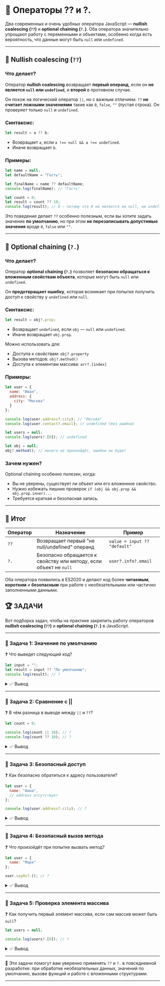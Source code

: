 # 📌 Операторы ?? и ?.

Два современных и очень удобных оператора JavaScript — **nullish coalescing (`??`)** и **optional chaining (`?.`)**. Оба оператора значительно упрощают работу с переменными и объектами, особенно когда есть вероятность, что данные могут быть `null` или `undefined`.

---

## 🔹 Nullish coalescing (`??`)

### Что делает?

Оператор **nullish coalescing** возвращает **первый операнд**, если он **не является `null` или `undefined`**, и **второй** в противном случае.

Он похож на логический оператор `||`, но с важным отличием: `??` **не считает ложными значениями** такие как `0`, `false`, `""` (пустая строка). Он проверяет только `null` и `undefined`.

### Синтаксис:

```javascript
let result = a ?? b;
```

* Возвращает `a`, если `a !== null && a !== undefined`.
* Иначе возвращает `b`.

### Примеры:

```javascript
let name = null;
let defaultName = "Гость";

let finalName = name ?? defaultName;
console.log(finalName); // "Гость"
```

```javascript
let count = 0;
let result = count ?? 10;
console.log(result); // 0 — потому что 0 не является ни null, ни undefined
```

Это поведение делает `??` особенно полезным, если вы хотите задать значение **по умолчанию**, но при этом **не перезаписывать допустимые значения** вроде `0`, `false` или `""`.

---

## 🔹 Optional chaining (`?.`)

### Что делает?

Оператор **optional chaining (`?.`)** позволяет **безопасно обращаться к вложенным свойствам объекта**, которые могут быть `null` или `undefined`.

Он **предотвращает ошибку**, которая возникает при попытке получить доступ к свойству у `undefined` или `null`.

### Синтаксис:

```javascript
let result = obj?.prop;
```

* Возвращает `undefined`, если `obj` — `null` или `undefined`.
* Иначе возвращает `obj.prop`.

Можно использовать для:

* Доступа к свойствам: `obj?.property`
* Вызова методов: `obj?.method()`
* Доступа к элементам массива: `arr?.[index]`

### Примеры:

```javascript
let user = {
  name: "Иван",
  address: {
    city: "Москва"
  }
};

console.log(user.address?.city); // "Москва"
console.log(user.contact?.email); // undefined (без ошибки)
```

```javascript
let users = null;
console.log(users?.[0]); // undefined
```

```javascript
let obj = null;
obj?.method(); // ничего не произойдёт, ошибки не будет
```

### Зачем нужен?

Optional chaining особенно полезен, когда:

* Вы не уверены, существует ли объект или его вложенное свойство.
* Нужно избежать лишних проверок `if (obj && obj.prop && obj.prop.inner)...`
* Требуется краткая и безопасная запись.

---

## 🎯 Итог

| Оператор | Назначение                                                        | Пример                       |
| -------- | ----------------------------------------------------------------- | ---------------------------- |
| `??`     | Возвращает первый "не null/undefined" операнд                     | `value = input ?? "default"` |
| `?.`     | Безопасно обращается к свойству или методу, если объект не `null` | `user?.info?.email`          |

Оба оператора появились в ES2020 и делают код более **читаемым**, **коротким** и **безопасным** при работе с необязательными или частично заполненными данными.

## 🏆 ЗАДАЧИ
Вот подборка задач, чтобы на практике закрепить работу операторов **nullish coalescing (`??`)** и **optional chaining (`?.`)** в JavaScript.

---

### 📌 Задача 1: Значение по умолчанию

❓ Что выведет следующий код?

```javascript
let input = "";
let result = input ?? "По умолчанию";
console.log(result); // ?
```

<details>
<summary>✅ Вывод</summary>

```javascript
"" — потому что `??` не считает пустую строку ложным значением. Только `null` и `undefined`.
```

</details>

---

### 📌 Задача 2: Сравнение с ||

❓ В чём разница в выводе между `||` и `??`?

```javascript
let count = 0;

console.log(count || 10); // ?
console.log(count ?? 10); // ?
```

<details>
<summary>✅ Вывод</summary>

```javascript
console.log(count || 10); // 10 — потому что 0 считается ложным значением
console.log(count ?? 10); // 0 — потому что 0 !== null и !== undefined
```

</details>

---

### 📌 Задача 3: Безопасный доступ

❓ Как безопасно обратиться к адресу пользователя?

```javascript
let user = {
  name: "Анна",
  // address отсутствует
};

console.log(user.address?.city); // ?
```

<details>
<summary>✅ Вывод</summary>

```javascript
undefined — `user.address` не существует, но благодаря `?.` ошибки не будет.
```

</details>

---

### 📌 Задача 4: Безопасный вызов метода

❓ Что произойдёт при попытке вызвать метод?

```javascript
let user = {
  name: "Марк"
};

user.sayHi?.(); // ?
```

<details>
<summary>✅ Вывод</summary>

```javascript
Ничего — метод sayHi не существует, `?.()` предотвратит ошибку вызова.
```

</details>

---

### 📌 Задача 5: Проверка элемента массива

❓ Как получить первый элемент массива, если сам массив может быть `null`?

```javascript
let users = null;

console.log(users?.[0]); // ?
```

<details>
<summary>✅ Вывод</summary>

```javascript
undefined — доступ к первому элементу безопасно возвращает undefined без ошибки.
```

</details>

---

🎉 Эти задачи помогут вам уверенно применять `??` и `?.` в повседневной разработке: при обработке необязательных данных, значений по умолчанию, вызове функций и работе с вложенными структурами.

---
